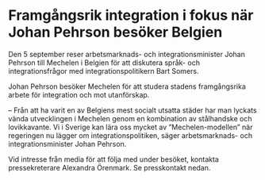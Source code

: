 # Framgångsrik integration i fokus när Johan Pehrson besöker Belgien

Den 5 september reser arbetsmarknads- och integrationsminister Johan Pehrson till Mechelen i Belgien för att diskutera språk- och integrationsfrågor med integrationspolitikern Bart Somers.

Johan Pehrson besöker Mechelen för att studera stadens framgångsrika arbete för integration och mot utanförskap.

– Från att ha varit en av Belgiens mest socialt utsatta städer har man lyckats vända utvecklingen i Mechelen genom en kombination av stålhandske och lovikkavante. Vi i Sverige kan lära oss mycket av ”Mechelen-modellen” när regeringen nu lägger om integrationspolitiken, säger arbetsmarknads- och integrationsminister Johan Pehrson.

Vid intresse från media för att följa med under besöket, kontakta pressekreterare Alexandra Örenmark. Se presskontakt nedan.
